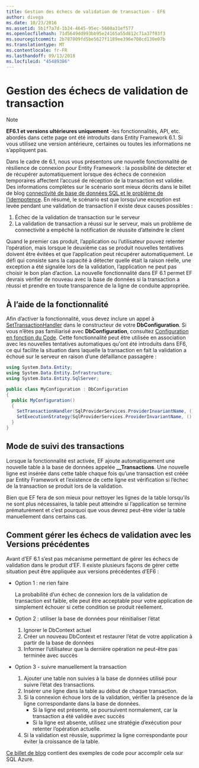 ```yaml
---
title: Gestion des échecs de validation de transaction - EF6
author: divega
ms.date: 10/23/2016
ms.assetid: 5b1f7a7d-1b24-4645-95ec-5608a31ef577
ms.openlocfilehash: 71d5649dd993bb95e24165a55d812c71a37f03f3
ms.sourcegitcommit: 2b787009fd5be5627f1189ee396e708cd130e07b
ms.translationtype: MT
ms.contentlocale: fr-FR
ms.lasthandoff: 09/13/2018
ms.locfileid: "45489386"
---
```

# <a name="handling-transaction-commit-failures"></a>Gestion des échecs de validation de transaction
> [!NOTE]
> **EF6.1 et versions ultérieures uniquement** -les fonctionnalités, API, etc. abordés dans cette page ont été introduits dans Entity Framework 6.1. Si vous utilisez une version antérieure, certaines ou toutes les informations ne s’appliquent pas.  

Dans le cadre de 6.1, nous vous présentons une nouvelle fonctionnalité de résilience de connexion pour Entity Framework : la possibilité de détecter et de récupérer automatiquement lorsque des échecs de connexion temporaires affectent l’accusé de réception de la transaction est validée. Des informations complètes sur le scénario sont mieux décrits dans le billet de blog [connectivité de base de données SQL et le problème de l’idempotence](http://blogs.msdn.com/b/adonet/archive/2013/03/11/sql-database-connectivity-and-the-idempotency-issue.aspx).  En résumé, le scénario est que lorsqu’une exception est levée pendant une validation de transaction il existe deux causes possibles :  

1. Échec de la validation de transaction sur le serveur
2. La validation de transaction a réussi sur le serveur, mais un problème de connectivité a empêché la notification de réussite d’atteindre le client  

Quand le premier cas produit, l’application ou l’utilisateur pouvez retenter l’opération, mais lorsque le deuxième cas se produit nouvelles tentatives doivent être évitées et que l’application peut récupérer automatiquement. Le défi qui consiste sans la capacité à détecter quelle était la raison réelle, une exception a été signalée lors de la validation, l’application ne peut pas choisir le bon plan d’action. La nouvelle fonctionnalité dans EF 6.1 permet EF devrais vérifier de nouveau avec la base de données si la transaction a réussi et prendre en toute transparence de la ligne de conduite appropriée.  

## <a name="using-the-feature"></a>À l’aide de la fonctionnalité  

Afin d’activer la fonctionnalité, vous devez inclure un appel à [SetTransactionHandler](https://msdn.microsoft.com/library/system.data.entity.dbconfiguration.setdefaulttransactionhandler.aspx) dans le constructeur de votre **DbConfiguration**. Si vous n’êtes pas familiarisé avec **DbConfiguration**, consultez [Configuration en fonction du Code](~/ef6/fundamentals/configuring/code-based.md). Cette fonctionnalité peut être utilisée en association avec les nouvelles tentatives automatiques qu'ont été introduits dans EF6, ce qui facilite la situation dans laquelle la transaction en fait la validation a échoué sur le serveur en raison d’une défaillance passagère :  

``` csharp
using System.Data.Entity;
using System.Data.Entity.Infrastructure;
using System.Data.Entity.SqlServer;

public class MyConfiguration : DbConfiguration  
{
  public MyConfiguration()  
  {  
    SetTransactionHandler(SqlProviderServices.ProviderInvariantName, () => new CommitFailureHandler());  
    SetExecutionStrategy(SqlProviderServices.ProviderInvariantName, () => new SqlAzureExecutionStrategy());  
  }  
}
```  

## <a name="how-transactions-are-tracked"></a>Mode de suivi des transactions  

Lorsque la fonctionnalité est activée, EF ajoute automatiquement une nouvelle table à la base de données appelée **__Transactions**. Une nouvelle ligne est insérée dans cette table chaque fois qu’une transaction est créée par Entity Framework et l’existence de cette ligne est vérification si l’échec de la transaction se produit lors de la validation.  

Bien que EF fera de son mieux pour nettoyer les lignes de la table lorsqu’ils ne sont plus nécessaires, la table peut atteindre si l’application se termine prématurément et c’est pourquoi que vous devrez peut-être vider la table manuellement dans certains cas.  

## <a name="how-to-handle-commit-failures-with-previous-versions"></a>Comment gérer les échecs de validation avec les Versions précédentes

Avant d’EF 6.1 s’est pas mécanisme permettant de gérer les échecs de validation dans le produit d’EF. Il existe plusieurs façons de gérer cette situation peut être appliquée aux versions précédentes d’EF6 :  

* Option 1 : ne rien faire  

  La probabilité d’un échec de connexion lors de la validation de transaction est faible, elle peut être acceptable pour votre application de simplement échouer si cette condition se produit réellement.  

* Option 2 : utiliser la base de données pour réinitialiser l’état  

  1. Ignorer le DbContext actuel  
  2. Créer un nouveau DbContext et restaurer l’état de votre application à partir de la base de données  
  3. Informer l’utilisateur que la dernière opération ne peut-être pas terminée avec succès  

* Option 3 - suivre manuellement la transaction  

  1. Ajouter une table non suivies à la base de données utilisé pour suivre l’état des transactions.  
  2. Insérer une ligne dans la table au début de chaque transaction.  
  3. Si la connexion échoue lors de la validation, vérifier la présence de la ligne correspondante dans la base de données.  
     - Si la ligne est présente, se poursuivent normalement, car la transaction a été validée avec succès  
     - Si la ligne est absente, utilisez une stratégie d’exécution pour retenter l’opération actuelle.  
  4. Si la validation est réussie, supprimez la ligne correspondante pour éviter la croissance de la table.  

[Ce billet de blog](http://blogs.msdn.com/b/adonet/archive/2013/03/11/sql-database-connectivity-and-the-idempotency-issue.aspx) contient des exemples de code pour accomplir cela sur SQL Azure.  
